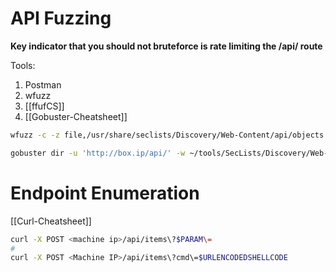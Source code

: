 # API Fuzzing
**Key indicator that you should not bruteforce is rate limiting the /api/ route** 

Tools:	
1. Postman
2. wfuzz
3. [[ffufCS]]
4. [[Gobuster-Cheatsheet]]

```bash
wfuzz -c -z file,/usr/share/seclists/Discovery/Web-Content/api/objects.txt -X POST --hc 404,400 $IP/api/items\?FUZZ\=test

gobuster dir -u 'http://box.ip/api/' -w ~/tools/SecLists/Discovery/Web-Content/api/objects.txt  -t 100 -r -o api

```


# Endpoint Enumeration
[[Curl-Cheatsheet]]
```bash
curl -X POST <machine ip>/api/items\?$PARAM\=
# 
curl -X POST <Machine IP>/api/items\?cmd\=$URLENCODEDSHELLCODE
```

